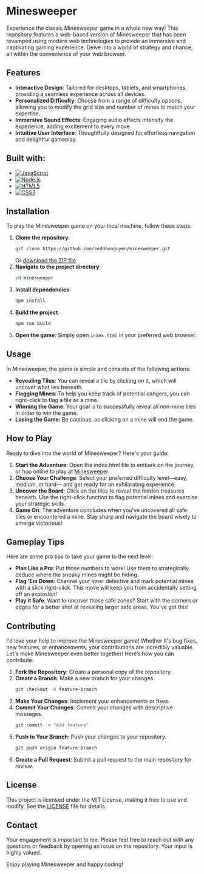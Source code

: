 # Minesweeper
Experience the classic Minesweeper game in a whole new way! This repository features a web-based version of Minesweeper that has been revamped using modern web technologies to provide an immersive and captivating gaming experience. Delve into a world of strategy and chance, all within the convenience of your web browser.

## Features
- **Interactive Design**: Tailored for desktops, tablets, and smartphones, providing a seamless experience across all devices.
- **Personalized Difficulty**: Choose from a range of difficulty options, allowing you to modify the grid size and number of mines to match your expertise.
- **Immersive Sound Effects**: Engaging audio effects intensify the experience, adding excitement to every move.
- **Intuitive User Interface**: Thoughtfully designed for effortless navigation and delightful gameplay.

## Built with:
  - [![JavaScript](https://img.shields.io/badge/JavaScript-%23F7DF1E.svg?style=flat&logo=javascript&logoColor=black)](https://www.javascript.com/)
  - [![Node.js](https://img.shields.io/badge/Node.js-%23339933.svg?style=flat&logo=nodedotjs&logoColor=white)](https://nodejs.org/)
  - [![HTML5](https://img.shields.io/badge/HTML5-%23E34F26.svg?style=flat&logo=html5&logoColor=white)](https://developer.mozilla.org/en-US/docs/Web/HTML)
  - [![CSS3](https://img.shields.io/badge/CSS3-%231572B6.svg?style=flat&logo=css3&logoColor=white)](https://developer.mozilla.org/en-US/docs/Web/CSS)

## Installation
To play the Minesweeper game on your local machine, follow these steps:
1. **Clone the repository**:
   ```bash
   git clone https://github.com/seddonnguyen/minesweeper.git
   ```
   Or [download the ZIP file](https://github.com/seddonnguyen/minesweeper/archive/refs/heads/main.zip).
2. **Navigate to the project directory**:
   ```bash
   cd minesweeper
   ```
3. **Install dependencies**:
   ```bash
   npm install
   ```
4. **Build the project**:
   ```bash
   npm run build
   ```
5. **Open the game**:
   Simply open `index.html` in your preferred web browser.

## Usage
In Minesweeper, the game is simple and consists of the following actions:

- **Revealing Tiles**: You can reveal a tile by clicking on it, which will uncover what lies beneath.
- **Flagging Mines**: To help you keep track of potential dangers, you can right-click to flag a tile as a mine.
- **Winning the Game**: Your goal is to successfully reveal all non-mine tiles in order to win the game.
- **Losing the Game**: Be cautious, as clicking on a mine will end the game.

## How to Play
Ready to dive into the world of Minesweeper? Here's your guide:
1. **Start the Adventure**: Open the index.html file to embark on the journey, or hop online to play at [Minesweeper](https://seddonnguyen.github.io/minesweeper/).
2. **Choose Your Challenge**: Select your preferred difficulty level—easy, medium, or hard— and get ready for an exhilarating experience.
3. **Uncover the Board**: Click on the tiles to reveal the hidden treasures beneath. Use the right-click function to flag potential mines and exercise your strategic skills.
4. **Game On**: The adventure concludes when you've uncovered all safe tiles or encountered a mine. Stay sharp and navigate the board wisely to emerge victorious!

## Gameplay Tips
Here are some pro tips to take your game to the next level:
- **Plan Like a Pro**: Put those numbers to work! Use them to strategically deduce where the sneaky mines might be hiding.
- **Flag 'Em Down**: Channel your inner detective and mark potential mines with a slick right-click. This move will keep you from accidentally setting off an explosion!
- **Play it Safe**: Want to uncover those safe zones? Start with the corners or edges for a better shot at revealing larger safe areas. You've got this!

## Contributing
I'd love your help to improve the Minesweeper game! Whether it's bug fixes, new features, or enhancements, your contributions are incredibly valuable. Let's make Minesweeper even better together! Here’s how you can contribute:

1. **Fork the Repository**: Create a personal copy of the repository.
2. **Create a Branch**: Make a new branch for your changes.
   ```bash
   git checkout -b feature-branch
   ```
3. **Make Your Changes**: Implement your enhancements or fixes.
4. **Commit Your Changes**: Commit your changes with descriptive messages.
   ```bash
   git commit -m "Add feature"
   ```
5. **Push to Your Branch**: Push your changes to your repository.
   ```bash
   git push origin feature-branch
   ```
6. **Create a Pull Request**: Submit a pull request to the main repository for review.

## License
This project is licensed under the MIT License, making it free to use and modify. See the [LICENSE](https://github.com/seddonnguyen/minesweeper/blob/main/LICENSE) file for details.

## Contact
Your engagement is important to me. Please feel free to reach out with any questions or feedback by opening an issue on the repository. Your input is highly valued.

Enjoy playing Minesweeper and happy coding!
